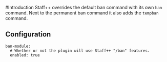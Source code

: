 #Introduction
Staff++ overrides the default ban command with its own `ban` command. Next to the permanent ban command it also adds the `tempban` command.

## Configuration
```
ban-module:
  # Whether or not the plugin will use Staff++ "/ban" features.
  enabled: true
```